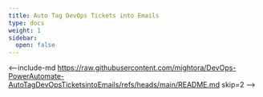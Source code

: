 ```yaml
---
title: Auto Tag DevOps Tickets into Emails
type: docs
weight: 1
sidebar:
  open: false
---
```


<--include-md https://raw.githubusercontent.com/mightora/DevOps-PowerAutomate-AutoTagDevOpsTicketsintoEmails/refs/heads/main/README.md skip=2 -->